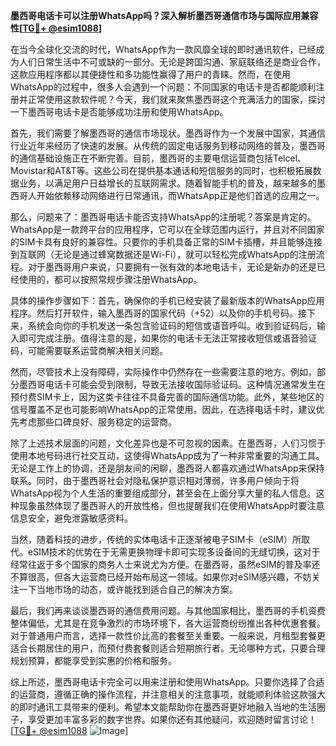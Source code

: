 **墨西哥电话卡可以注册WhatsApp吗？深入解析墨西哥通信市场与国际应用兼容性[[TG💪+ @esim1088](https://t.me/s/esim1088)]**

在当今全球化交流的时代，WhatsApp作为一款风靡全球的即时通讯软件，已经成为人们日常生活中不可或缺的一部分。无论是跨国沟通、家庭联络还是商业合作，这款应用程序都以其便捷性和多功能性赢得了用户的青睐。然而，在使用WhatsApp的过程中，很多人会遇到一个问题：不同国家的电话卡是否都能顺利注册并正常使用这款软件呢？今天，我们就来聚焦墨西哥这个充满活力的国家，探讨一下墨西哥电话卡是否能够成功注册和使用WhatsApp。

首先，我们需要了解墨西哥的通信市场现状。墨西哥作为一个发展中国家，其通信行业近年来经历了快速的发展。从传统的固定电话服务到移动网络的普及，墨西哥的通信基础设施正在不断完善。目前，墨西哥的主要电信运营商包括Telcel、Movistar和AT&T等。这些公司在提供基本通话和短信服务的同时，也积极拓展数据业务，以满足用户日益增长的互联网需求。随着智能手机的普及，越来越多的墨西哥人开始依赖移动网络进行日常通讯，而WhatsApp正是他们首选的应用之一。

那么，问题来了：墨西哥电话卡能否支持WhatsApp的注册呢？答案是肯定的。WhatsApp是一款跨平台的应用程序，它可以在全球范围内运行，并且对不同国家的SIM卡具有良好的兼容性。只要你的手机具备正常的SIM卡插槽，并且能够连接到互联网（无论是通过蜂窝数据还是Wi-Fi），就可以轻松完成WhatsApp的注册流程。对于墨西哥用户来说，只要拥有一张有效的本地电话卡，无论是新办的还是已经使用的，都可以按照常规步骤注册WhatsApp。

具体的操作步骤如下：首先，确保你的手机已经安装了最新版本的WhatsApp应用程序。然后打开软件，输入墨西哥的国家代码（+52）以及你的手机号码。接下来，系统会向你的手机发送一条包含验证码的短信或语音呼叫。收到验证码后，输入即可完成注册。值得注意的是，如果你的电话卡无法正常接收短信或语音验证码，可能需要联系运营商解决相关问题。

然而，尽管技术上没有障碍，实际操作中仍然存在一些需要注意的地方。例如，部分墨西哥电话卡可能会受到限制，导致无法接收国际验证码。这种情况通常发生在预付费SIM卡上，因为这类卡往往不具备完善的国际通信功能。此外，某些地区的信号覆盖不足也可能影响WhatsApp的正常使用。因此，在选择电话卡时，建议优先考虑那些口碑良好、服务稳定的运营商。

除了上述技术层面的问题，文化差异也是不可忽视的因素。在墨西哥，人们习惯于使用本地号码进行社交互动，这使得WhatsApp成为了一种非常重要的沟通工具。无论是工作上的协调，还是朋友间的闲聊，墨西哥人都喜欢通过WhatsApp来保持联系。同时，由于墨西哥社会对隐私保护意识相对薄弱，许多用户倾向于将WhatsApp视为个人生活的重要组成部分，甚至会在上面分享大量的私人信息。这种现象虽然体现了墨西哥人的开放性格，但也提醒我们在使用WhatsApp时要注意信息安全，避免泄露敏感资料。

当然，随着科技的进步，传统的实体电话卡正逐渐被电子SIM卡（eSIM）所取代。eSIM技术的优势在于无需更换物理卡即可实现多设备间的无缝切换，这对于经常往返于多个国家的商务人士来说尤为方便。在墨西哥，虽然eSIM的普及率还不算很高，但各大运营商已经开始布局这一领域。如果你对eSIM感兴趣，不妨关注一下当地市场的动态，或许能找到适合自己的解决方案。

最后，我们再来谈谈墨西哥的通信费用问题。与其他国家相比，墨西哥的手机资费整体偏低，尤其是在竞争激烈的市场环境下，各大运营商纷纷推出各种优惠套餐。对于普通用户而言，选择一款性价比高的套餐至关重要。一般来说，月租型套餐更适合长期居住的用户，而预付费套餐则适合短期旅行者。无论哪种方式，只要合理规划预算，都能享受到实惠的价格和服务。

综上所述，墨西哥电话卡完全可以用来注册和使用WhatsApp。只要你选择了合适的运营商，遵循正确的操作流程，并注意相关的注意事项，就能顺利体验这款强大的即时通讯工具带来的便利。希望本文能帮助你在墨西哥更好地融入当地的生活圈子，享受更加丰富多彩的数字世界。如果你还有其他疑问，欢迎随时留言讨论！[[TG💪+ @esim1088](https://t.me/s/esim1088) ![Image](https://i.postimg.cc/4NQfJmqS/Snipaste-2025-05-13-00-14-12.png)]